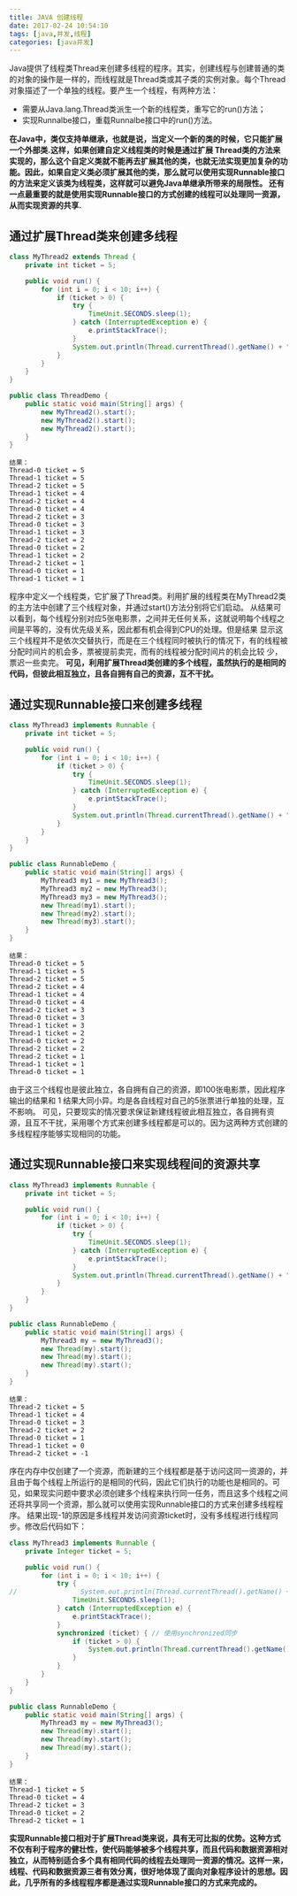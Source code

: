 ```yaml
---
title: JAVA 创建线程
date: 2017-02-24 10:54:10
tags: [java,并发,线程]
categories: [java并发]
---
```


Java提供了线程类Thread来创建多线程的程序。其实，创建线程与创建普通的类的对象的操作是一样的，而线程就是Thread类或其子类的实例对象。每个Thread对象描述了一个单独的线程。要产生一个线程，有两种方法：
- 需要从Java.lang.Thread类派生一个新的线程类，重写它的run()方法； 
- 实现Runnalbe接口，重载Runnalbe接口中的run()方法。

**在Java中，类仅支持单继承，也就是说，当定义一个新的类的时候，它只能扩展一个外部类.这样，如果创建自定义线程类的时候是通过扩展 Thread类的方法来实现的，那么这个自定义类就不能再去扩展其他的类，也就无法实现更加复杂的功能。因此，如果自定义类必须扩展其他的类，那么就可以使用实现Runnable接口的方法来定义该类为线程类，这样就可以避免Java单继承所带来的局限性。
还有一点最重要的就是使用实现Runnable接口的方式创建的线程可以处理同一资源，从而实现资源的共享.**
## 通过扩展Thread类来创建多线程
```java
class MyThread2 extends Thread {
    private int ticket = 5;

    public void run() {
        for (int i = 0; i < 10; i++) {
            if (ticket > 0) {
                try {
                    TimeUnit.SECONDS.sleep(1);
                } catch (InterruptedException e) {
                    e.printStackTrace();
                }
                System.out.println(Thread.currentThread().getName() + " ticket = " + ticket--);
            }
        }
    }
}

public class ThreadDemo {
    public static void main(String[] args) {
        new MyThread2().start();
        new MyThread2().start();
        new MyThread2().start();
    }
}
```
```
结果：
Thread-0 ticket = 5
Thread-1 ticket = 5
Thread-2 ticket = 5
Thread-1 ticket = 4
Thread-2 ticket = 4
Thread-0 ticket = 4
Thread-2 ticket = 3
Thread-0 ticket = 3
Thread-1 ticket = 3
Thread-2 ticket = 2
Thread-0 ticket = 2
Thread-1 ticket = 2
Thread-2 ticket = 1
Thread-0 ticket = 1
Thread-1 ticket = 1
```
程序中定义一个线程类，它扩展了Thread类。利用扩展的线程类在MyThread2类的主方法中创建了三个线程对象，并通过start()方法分别将它们启动。
从结果可以看到，每个线程分别对应5张电影票，之间并无任何关系，这就说明每个线程之间是平等的，没有优先级关系，因此都有机会得到CPU的处理。但是结果
显示这三个线程并不是依次交替执行，而是在三个线程同时被执行的情况下，有的线程被分配时间片的机会多，票被提前卖完，而有的线程被分配时间片的机会比较
少，票迟一些卖完。
**可见，利用扩展Thread类创建的多个线程，虽然执行的是相同的代码，但彼此相互独立，且各自拥有自己的资源，互不干扰。**
## 通过实现Runnable接口来创建多线程
``` java
class MyThread3 implements Runnable {
    private int ticket = 5;

    public void run() {
        for (int i = 0; i < 10; i++) {
            if (ticket > 0) {
                try {
                    TimeUnit.SECONDS.sleep(1);
                } catch (InterruptedException e) {
                    e.printStackTrace();
                }
                System.out.println(Thread.currentThread().getName() + " ticket = " + ticket--);
            }
        }
    }
}

public class RunnableDemo {
    public static void main(String[] args) {
        MyThread3 my1 = new MyThread3();
        MyThread3 my2 = new MyThread3();
        MyThread3 my3 = new MyThread3();
        new Thread(my1).start();
        new Thread(my2).start();
        new Thread(my3).start();
    }
}

```
```
结果：
Thread-0 ticket = 5
Thread-1 ticket = 5
Thread-2 ticket = 5
Thread-2 ticket = 4
Thread-1 ticket = 4
Thread-0 ticket = 4
Thread-2 ticket = 3
Thread-0 ticket = 3
Thread-1 ticket = 3
Thread-1 ticket = 2
Thread-0 ticket = 2
Thread-2 ticket = 2
Thread-2 ticket = 1
Thread-1 ticket = 1
Thread-0 ticket = 1
```

由于这三个线程也是彼此独立，各自拥有自己的资源，即100张电影票，因此程序输出的结果和 1 结果大同小异。均是各自线程对自己的5张票进行单独的处理，互不影响。
可见，只要现实的情况要求保证新建线程彼此相互独立，各自拥有资源，且互不干扰，采用哪个方式来创建多线程都是可以的。因为这两种方式创建的多线程程序能够实现相同的功能。
## 通过实现Runnable接口来实现线程间的资源共享
``` java
class MyThread3 implements Runnable {
    private int ticket = 5;

    public void run() {
        for (int i = 0; i < 10; i++) {
            if (ticket > 0) {
                try {
                    TimeUnit.SECONDS.sleep(1);
                } catch (InterruptedException e) {
                    e.printStackTrace();
                }
                System.out.println(Thread.currentThread().getName() + " ticket = " + ticket--);
            }
        }
    }
}

public class RunnableDemo {
    public static void main(String[] args) {
        MyThread3 my = new MyThread3();
        new Thread(my).start();
        new Thread(my).start();
        new Thread(my).start();
    }
}
```
```
结果：
Thread-2 ticket = 5
Thread-1 ticket = 4
Thread-0 ticket = 3
Thread-2 ticket = 2
Thread-0 ticket = 1
Thread-1 ticket = 0
Thread-2 ticket = -1
```
序在内存中仅创建了一个资源，而新建的三个线程都是基于访问这同一资源的，并且由于每个线程上所运行的是相同的代码，因此它们执行的功能也是相同的。可见，如果现实问题中要求必须创建多个线程来执行同一任务，而且这多个线程之间还将共享同一个资源，那么就可以使用实现Runnable接口的方式来创建多线程程序。
结果出现-1的原因是多线程并发访问资源ticket时，没有多线程进行线程同步。修改后代码如下：
```java
class MyThread3 implements Runnable {
    private Integer ticket = 5;

    public void run() {
        for (int i = 0; i < 10; i++) {
            try {
//                System.out.println(Thread.currentThread().getName() + " sleep ... , i = " + i + ", ticket = " + ticket);
                TimeUnit.SECONDS.sleep(1);
            } catch (InterruptedException e) {
                e.printStackTrace();
            }
            synchronized (ticket) { // 使用synchronized同步
                if (ticket > 0) {
                    System.out.println(Thread.currentThread().getName() + " ticket = " + ticket--);
                }
            }
        }
    }
}

public class RunnableDemo {
    public static void main(String[] args) {
        MyThread3 my = new MyThread3();
        new Thread(my).start();
        new Thread(my).start();
        new Thread(my).start();
    }
}
```
```
结果：
Thread-1 ticket = 5
Thread-0 ticket = 4
Thread-2 ticket = 3
Thread-0 ticket = 2
Thread-2 ticket = 1
```

**实现Runnable接口相对于扩展Thread类来说，具有无可比拟的优势。这种方式不仅有利于程序的健壮性，使代码能够被多个线程共享，而且代码和数据资源相对独立，从而特别适合多个具有相同代码的线程去处理同一资源的情况。这样一来，线程、代码和数据资源三者有效分离，很好地体现了面向对象程序设计的思想。因此，几乎所有的多线程程序都是通过实现Runnable接口的方式来完成的。**




